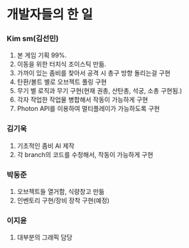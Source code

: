# 개발자들의 한 일   

### Kim sm(김선민)  
1. 본 게임 기획 99%.
2. 이동을 위한 터치식 조이스틱 만듦.
3. 가까이 있는 좀비를 찾아서 공격 시 총구 방향 돌리는걸 구현
4. 탄환/볼트 별로 오브젝트 풀링 구현
5. 무기 별 로직과 무기 구현(현재 권총, 산탄총, 석궁, 소총 구현됨.)
6. 각자 작업한 작업물 병합해서 작동이 가능하게 구현
7. Photon API를 이용하여 멀티플레이가 가능하도록 구현

### 김기욱  
1. 기초적인 좀비 AI 제작
2. 각 branch의 코드를 수정해서, 작동이 가능하게 구현

### 박동준  
1. 오브젝트들 열거함, 식량창고 만듦
2. 인벤토리 구현/장비 장착 구현(예정)

### 이지윤
1. 대부분의 그래픽 담당
